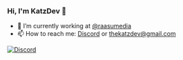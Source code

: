 ### Hi, I'm KatzDev 👋

- 🔭 I’m currently working at [@raasumedia](https://github.com/raasumedia)
- 📫 How to reach me: [Discord](https://discord.gg/UehfhtrE6k) or thekatzdev@gmail.com

[![Discord](https://img.shields.io/discord/1011374680902475867?color=green&label=discord&logo=discord&logoColor=white&style=for-the-badge)](https://discord.gg/UehfhtrE6k)
